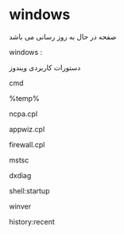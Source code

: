 # windows

صفحه در حال به روز رسانی می باشد

windows :


دستورات کاربردی ویندوز

cmd

%temp%

ncpa.cpl

appwiz.cpl

firewall.cpl

mstsc

dxdiag

shell:startup

winver

history:recent


